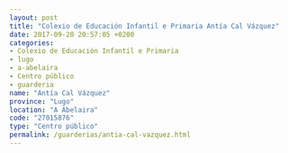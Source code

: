```yaml
---
layout: post
title: "Colexio de Educación Infantil e Primaria Antía Cal Vázquez"
date: 2017-09-20 20:57:05 +0200
categories:
- Colexio de Educación Infantil e Primaria
- lugo
- a-abelaira
- Centro público
- guarderia
name: "Antía Cal Vázquez"
province: "Lugo"
location: "A Abelaira"
code: "27015876"
type: "Centro público"
permalink: /guarderias/antia-cal-vazquez.html
---
```

